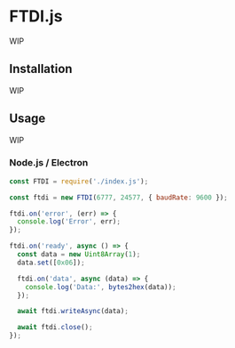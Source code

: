 # FTDI.js

WIP

## Installation

WIP

## Usage

WIP

### Node.js / Electron

```js
const FTDI = require('./index.js');

const ftdi = new FTDI(6777, 24577, { baudRate: 9600 });

ftdi.on('error', (err) => {
  console.log('Error', err);
});

ftdi.on('ready', async () => {
  const data = new Uint8Array(1);
  data.set([0x06]);

  ftdi.on('data', async (data) => {
    console.log('Data:', bytes2hex(data));
  });

  await ftdi.writeAsync(data);

  await ftdi.close();
});
```

